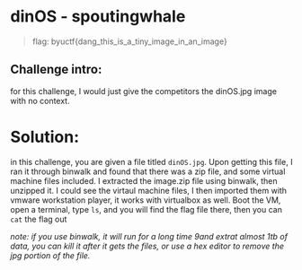 # dinOS - spoutingwhale
 > flag: byuctf{dang_this_is_a_tiny_image_in_an_image}

## Challenge intro:
for this challenge, I would just give the competitors the dinOS.jpg image with no context.

# Solution:

in this challenge, you are given a file titled `dinOS.jpg`. Upon getting this file, I ran it through binwalk and found that there was a zip file, and some virtual machine files included. I extracted the image.zip file using binwalk, then unzipped it. I could see the virtaul machine files, I then imported them with vmware workstation player, it works with virtualbox as well. Boot the VM, open a terminal,  type `ls`, and you will find the flag file there, then you can `cat` the flag out

*note: if you use binwalk, it will run for a long time 9and extrat almost 1tb of data, you can kill it after it gets the files, or use a hex editor to remove the jpg portion  of the file.*